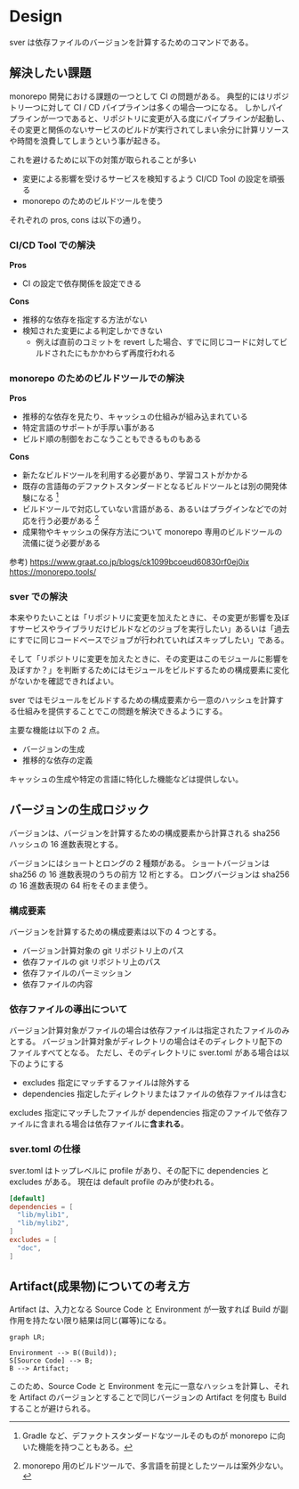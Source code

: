 # Design

sver は依存ファイルのバージョンを計算するためのコマンドである。

## 解決したい課題

monorepo 開発における課題の一つとして CI の問題がある。
典型的にはリポジトリ一つに対して CI / CD パイプラインは多くの場合一つになる。
しかしパイプラインが一つであると、リポジトリに変更が入る度にパイプラインが起動し、その変更と関係のないサービスのビルドが実行されてしまい余分に計算リソースや時間を浪費してしまうという事が起きる。

これを避けるために以下の対策が取られることが多い

- 変更による影響を受けるサービスを検知するよう CI/CD Tool の設定を頑張る
- monorepo のためのビルドツールを使う

それぞれの pros, cons は以下の通り。

### CI/CD Tool での解決

**Pros**

- CI の設定で依存関係を設定できる

**Cons**

- 推移的な依存を指定する方法がない
- 検知された変更による判定しかできない
  - 例えば直前のコミットを revert した場合、すでに同じコードに対してビルドされたにもかかわらず再度行われる

### monorepo のためのビルドツールでの解決

**Pros**

- 推移的な依存を見たり、キャッシュの仕組みが組み込まれている
- 特定言語のサポートが手厚い事がある
- ビルド順の制御をおこなうこともできるものもある

**Cons**

- 新たなビルドツールを利用する必要があり、学習コストがかかる
- 既存の言語毎のデファクトスタンダードとなるビルドツールとは別の開発体験になる [^1]
- ビルドツールで対応していない言語がある、あるいはプラグインなどでの対応を行う必要がある [^2]
- 成果物やキャッシュの保存方法について monorepo 専用のビルドツールの流儀に従う必要がある

[^1]: Gradle など、デファクトスタンダードなツールそのものが monorepo に向いた機能を持つこともある。
[^2]: monorepo 用のビルドツールで、多言語を前提としたツールは案外少ない。

参考)
https://www.graat.co.jp/blogs/ck1099bcoeud60830rf0ej0ix
https://monorepo.tools/

### sver での解決

本来やりたいことは「リポジトリに変更を加えたときに、その変更が影響を及ぼすサービスやライブラリだけビルドなどのジョブを実行したい」あるいは「過去にすでに同じコードベースでジョブが行われていればスキップしたい」である。

そして「リポジトリに変更を加えたときに、その変更はこのモジュールに影響を及ぼすか？」を判断するためにはモジュールをビルドするための構成要素に変化がないかを確認できればよい。

sver ではモジュールをビルドするための構成要素から一意のハッシュを計算する仕組みを提供することでこの問題を解決できるようにする。

主要な機能は以下の 2 点。

- バージョンの生成
- 推移的な依存の定義

キャッシュの生成や特定の言語に特化した機能などは提供しない。

## バージョンの生成ロジック

バージョンは、バージョンを計算するための構成要素から計算される sha256 ハッシュの 16 進数表現とする。

バージョンにはショートとロングの 2 種類がある。
ショートバージョンは sha256 の 16 進数表現のうちの前方 12 桁とする。
ロングバージョンは sha256 の 16 進数表現の 64 桁をそのまま使う。

### 構成要素

バージョンを計算するための構成要素は以下の 4 つとする。

- バージョン計算対象の git リポジトリ上のパス
- 依存ファイルの git リポジトリ上のパス
- 依存ファイルのパーミッション
- 依存ファイルの内容

### 依存ファイルの導出について

バージョン計算対象がファイルの場合は依存ファイルは指定されたファイルのみとする。
バージョン計算対象がディレクトリの場合はそのディレクトリ配下のファイルすべてとなる。
ただし、そのディレクトリに sver.toml がある場合は以下のようにする
- excludes 指定にマッチするファイルは除外する
- dependencies 指定したディレクトリまたはファイルの依存ファイルは含む

excludes 指定にマッチしたファイルが dependencies 指定のファイルで依存ファイルに含まれる場合は依存ファイルに**含まれる**。

### sver.toml の仕様

sver.toml はトップレベルに profile があり、その配下に dependencies と excludes がある。
現在は default profile のみが使われる。

```toml
[default]
dependencies = [
  "lib/mylib1",
  "lib/mylib2",
]
excludes = [
  "doc",
]
```

## Artifact(成果物)についての考え方

Artifact は、入力となる Source Code と Environment が一致すれば Build が副作用を持たない限り結果は同じ(冪等)になる。

```mermaid
graph LR;

Environment --> B((Build));
S[Source Code] --> B;
B --> Artifact;
```

このため、Source Code と Environment を元に一意なハッシュを計算し、それを Artifact のバージョンとすることで同じバージョンの Artifact を何度も Build することが避けられる。
